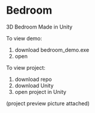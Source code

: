 # Bedroom
3D Bedroom Made in Unity

To view demo:
  1) download bedroom_demo.exe
  2) open
  
To view project:
  1) download repo
  2) download Unity
  2) open project in Unity
  
(project preview picture attached)
